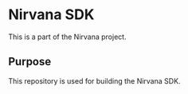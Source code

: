 # Nirvana SDK

This is a part of the Nirvana project.

## Purpose

This repository is used for building the Nirvana SDK.
